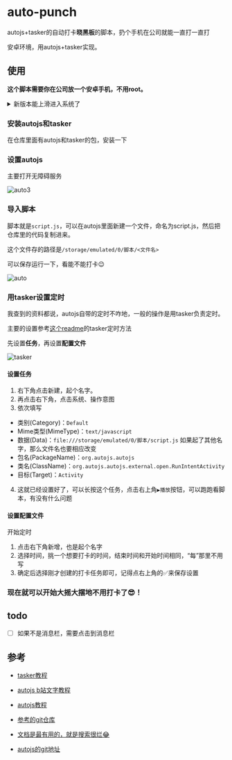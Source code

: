 # auto-punch

autojs+tasker的自动打卡**晓黑板**的脚本，扔个手机在公司就能一直打一直打

安卓环境，用autojs+tasker实现。

## 使用

**这个脚本需要你在公司放一个安卓手机，不用root。**

<details>

<summary>新版本能上滑进入系统了</summary>

#### 在设置的开发者模式中，选中直接进入系统

最新更新的版本，已经可以解锁屏幕了，只是需要不设密码。上滑动进入系统的那种。

![set](https://tva1.sinaimg.cn/large/006y8mN6gy1g7f1axqn8kj30u01hc0x1.jpg)

</details>

### 安装autojs和tasker

在仓库里面有autojs和tasker的包，安装一下

### 设置autojs

主要打开无障碍服务

![auto3](https://tva1.sinaimg.cn/large/006y8mN6gy1g7ezim97psj30u01hc446.jpg)

### 导入脚本

脚本就是`script.js`，可以在autojs里面新建一个文件，命名为script.js，然后把仓库里的代码复制进来。

这个文件存的路径是`/storage/emulated/0/脚本/<文件名>`

可以保存运行一下，看能不能打卡😉

![auto](https://tva1.sinaimg.cn/large/006y8mN6gy1g7ezjnnko2j30u01hcwjn.jpg)

### 用tasker设置定时

我查到的资料都说，autojs自带的定时不咋地，一般的操作是用tasker负责定时。

主要的设置参考[这个readme](https://github.com/e1399579/autojs/blob/master/README.md)的tasker定时方法

先设置**任务**，再设置**配置文件**

![tasker](https://tva1.sinaimg.cn/large/006y8mN6gy1g7f1b8ykynj30u01hcq4x.jpg)

#### 设置任务

1.  右下角点击新建，起个名字。
2.  再点击右下角，点击系统、操作意图
3.  依次填写

-   类别(Category)：`Default`
-   Mime类型(MimeType)：`text/javascript`
-   数据(Data)：`file:///storage/emulated/0/脚本/script.js`
    如果起了其他名字，那么文件名也要相应改变
-   包名(PackageName)：`org.autojs.autojs`
-   类名(ClassName)：`org.autojs.autojs.external.open.RunIntentActivity`
-   目标(Target)：`Activity`

4.  这就已经设置好了，可以长按这个任务，点击右上角`▶播放`按钮，可以跑跑看脚本，有没有什么问题

#### 设置配置文件

开始定时

1.  点击右下角新增，也是起个名字
2.  选择时间，挑一个想要打卡的时间，结束时间和开始时间相同，“每”那里不用写
3.  确定后选择刚才创建的打卡任务即可，记得点右上角的✅来保存设置

### 现在就可以开始大摇大摆地不用打卡了😎！

## todo

-   [ ] 如果不是消息栏，需要点击到消息栏

## 参考

-   [tasker教程](http://tieba.baidu.com/p/5288908002?share=9105&fr=share&see_lz=0)

-   [autojs b站文字教程](https://www.bilibili.com/read/cv1328014)

-   [autojs教程](https://blog.csdn.net/QiHsMing/article/details/86762007)

-   [参考的git仓库](https://github.com/e1399579/autojs/blob/master/README.md)

-   [文档是最有用的，就是搜索很烂😂](https://hyb1996.github.io/AutoJs-Docs/#/widgetsBasedAutomation)

-   [autojs的git地址](https://github.com/hyb1996/Auto.js?files=1)
